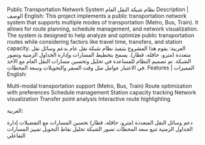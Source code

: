 Public Transportation Network System
نظام شبكة النقل العام
Description | الوصف
English:
This project implements a public transportation network system that supports multiple modes of transportation (Metro, Bus, Train). It allows for route planning, schedule management, and network visualization. The system is designed to help analyze and optimize public transportation routes while considering factors like travel time, transfers, and station capacity.
العربية:
يقوم هذا المشروع بتنفيذ نظام شبكة نقل عام يدعم وسائل نقل متعددة (مترو، حافلة، قطار). يسمح بتخطيط المسارات وإدارة الجداول الزمنية وتصور الشبكة. تم تصميم النظام للمساعدة في تحليل وتحسين مسارات النقل العام مع الأخذ في الاعتبار عوامل مثل وقت السفر والتحويلات وسعة المحطات.
Features | المميزات
English:

Multi-modal transportation support (Metro, Bus, Train)
Route optimization with preferences
Schedule management
Station capacity tracking
Network visualization
Transfer point analysis
Interactive route highlighting

العربية:

دعم وسائل النقل المتعددة (مترو، حافلة، قطار)
تحسين المسارات مع التفضيلات
إدارة الجداول الزمنية
تتبع سعة المحطات
تصور الشبكة
تحليل نقاط التحويل
تمييز المسارات التفاعلي
